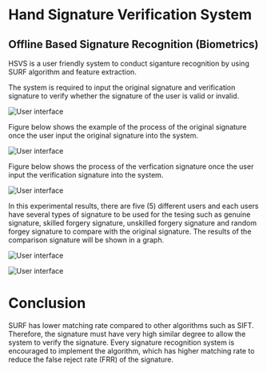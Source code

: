 # Hand Signature Verification System 
## Offline Based Signature Recognition (Biometrics)

HSVS is a user friendly system to conduct siganture recognition by using SURF algorithm and feature extraction.

The system is required to input the original signature and verification signature to verify whether the signature of the user is valid or invalid. 

![User interface](https://scontent.fkul13-1.fna.fbcdn.net/v/t1.15752-9/37559793_10212431947577977_1156945798768885760_n.png?_nc_cat=0&oh=bb5955c9b1b615e1819fcc4b086d624f&oe=5BE9B692)

Figure below shows the example of the process of the original signature once the user input the original signature into the system.

![User interface](https://scontent.fkul13-1.fna.fbcdn.net/v/t1.15752-9/37606764_10212431953538126_6494830462471503872_n.png?_nc_cat=0&oh=08f2effd2190071a5bbec566d68c356e&oe=5BC79884)

Figure below shows the process of the verfication signature once the user input the verification signature into the system. 


![User interface](https://scontent.fkul13-1.fna.fbcdn.net/v/t1.15752-9/37606764_10212431953538126_6494830462471503872_n.png?_nc_cat=0&oh=08f2effd2190071a5bbec566d68c356e&oe=5BC79884)

In this experimental results, there are five (5) different users and each users have several types of signature to be used for the tesing such as genuine signature, skilled forgery signature, unskilled forgery signature and random forgey signature to compare with the original signature. The results of the comparison signature will be shown in a graph.

![User interface](https://scontent.fkul13-1.fna.fbcdn.net/v/t1.15752-9/37373408_10212431959298270_5840828319066488832_n.png?_nc_cat=0&oh=0b4e6d1ed77ba05ce51344a21717162c&oe=5BD2145F)

![User interface](https://scontent.fkul13-1.fna.fbcdn.net/v/t1.15752-9/37606804_10212431968298495_4089669461274001408_n.png?_nc_cat=0&oh=6262c8f301f2fc41cb9f49abcb0539a4&oe=5BE5F0B6)

# Conclusion

SURF has lower matching rate compared to other algorithms such as SIFT. Therefore, the signature must have very high similar degree to allow the system to verify the signature. Every signature recognition system is encouraged to implement the algorithm, which has higher matching rate to reduce the false reject rate (FRR) of the signature.
